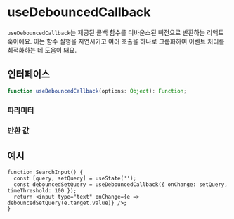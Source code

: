 # useDebouncedCallback

`useDebouncedCallback`는 제공된 콜백 함수를 디바운스된 버전으로 반환하는 리액트 훅이에요. 이는 함수 실행을 지연시키고 여러 호출을 하나로 그룹화하여 이벤트 처리를 최적화하는 데 도움이 돼요.

## 인터페이스

```ts
function useDebouncedCallback(options: Object): Function;
```

### 파라미터

<Interface
  required
  name="options"
  type="Object"
  description="옵션 객체예요."
  :nested="[
    {
      name: 'options.onChange',
      type: 'Function',
      required: 'true',
      description: '디바운스할 콜백 함수예요.',
    },
    {
      name: 'options.timeThreshold',
      type: 'number',
      required: 'true',
      description:
        '함수 실행을 지연시킬 밀리초 단위의 시간이에요.',
    },
  ]"
/>

### 반환 값

<Interface
  name=""
  type="Function"
  description="콜백 호출을 지연시키는 디바운스된 함수예요."
/>

## 예시

```tsx
function SearchInput() {
  const [query, setQuery] = useState('');
  const debouncedSetQuery = useDebouncedCallback({ onChange: setQuery, timeThreshold: 100 });
  return <input type="text" onChange={e => debouncedSetQuery(e.target.value)} />;
}
```
